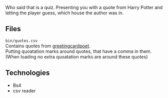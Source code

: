 Who said that is a quiz. Presenting you with a quote from Harry Potter and letting the player guess, which house the author was in.

## Files
`bin/quotes.csv`  
Contains quotes from [greetingcardpoet](https://www.greetingcardpoet.com/magical-harry-potter-quotes).  
Putting quoatation marks around quotes, that have a comma in them.  
(When loading no extra quoatation marks are around these quotes)

## Technologies
- Bs4
- csv reader